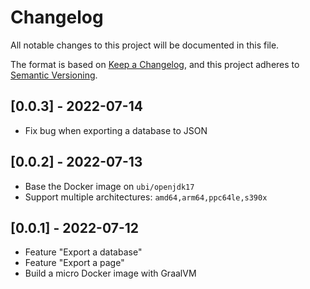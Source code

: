# Changelog

All notable changes to this project will be documented in this file.

The format is based on [Keep a Changelog](https://keepachangelog.com/en/1.0.0/),
and this project adheres to [Semantic Versioning](https://semver.org/spec/v2.0.0.html).

## [0.0.3] - 2022-07-14

* Fix bug when exporting a database to JSON

## [0.0.2] - 2022-07-13

* Base the Docker image on `ubi/openjdk17`
* Support multiple architectures: `amd64,arm64,ppc64le,s390x`

## [0.0.1] - 2022-07-12

* Feature "Export a database"
* Feature "Export a page"
* Build a micro Docker image with GraalVM